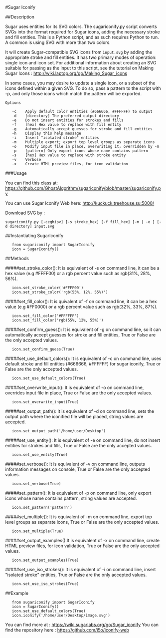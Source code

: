 #Sugar Iconify

##Description

Sugar uses entities for its SVG colors. The sugariconify.py script
converts SVGs into the format required for Sugar icons, adding the
necessary  stroke and fill entities. This is a Python script, and as
such requires Python to run. A common is using SVG with more than two
colors.

It will create Sugar-compatible SVG icons from ```input.svg``` by
adding the appropriate stroke and fill entities. It has two primary 
modes of operation: single icon and icon set. For additional information
about creating an SVG suitable for passing as the input to this script,
see the tutorial on Making Sugar Icons :
http://wiki.laptop.org/go/Making_Sugar_icons

In some cases, you may desire to update a single icon, or a subset of
the icons defined within a given SVG. To do so, pass a pattern to the
script with -p, and only those icons which match the pattern will be
exported.

```
Options

   -c    Apply default color entities (#666666, #FFFFFF) to output 
   -d    [directory] The preferred output directory 
   -e    Do not insert entities for strokes and fills 
   -f    [hex] Hex value to replace with fill entity 
   -g    Automatically accept guesses for stroke and fill entities 
   -h    Display this help message 
   -i    Insert "isolated stroke" entities 
   -m    Multiple export; export top level groups as separate icons 
   -o    Modify input file in place, overwriting it; overridden by -m 
   -p    [pattern] Only export icons whose name contains pattern 
   -s    [hex] Hex value to replace with stroke entity 
   -v    Verbose 
   -x    Create HTML preview files, for icon validation 
```

###Usage

You can find this class at:
https://github.com/GhostAlgorithm/sugariconify/blob/master/sugariconify.py

You can use Sugar Iconify Web here:
http://kuckuck.treehouse.su:5000/

Download SVG by :

```
sugariconify.py [-ceghipv] [-s stroke_hex] [-f fill_hex] [-m | -o ] [-d directory] input.svg
```

##Instantiating SugarIconify

``` 
   from sugariconify import SugarIconify
   icon = SugarIconify()
```

##Methods

#####set_stroke_color():
It is equivalent of -s on command line, it can be a hex value
(e.g #FFFF00) or a rgb percent value such as rgb(31%, 28%, 56%).

```
   icon.set_stroke_color('#FFFF00')
   icon.set_stroke_color('rgb(55%, 12%, 55%)')
```
#####set_fill_color():
It is quivalent of -f on command line, it can be a hex value
(e.g #FF0000) or a rgb percent value such as rgb(32%, 33%, 87%).

```
   icon.set_fill_color('#FFFFFF')
   icon.set_fill_color('rgb(55%, 12%, 55%)')
```
#####set_confirm_guess():
It is equivalent of -g on command line, so it can automatically
accept guesses for stroke and fill entities, True or False are
the only accepted values.

```
   icon.set_confirm_guess(True)
```
#####set_use_default_colors():
It is equivalent of -c on command line, uses default stroke and
fill entities (#666666, #FFFFFF) for sugar iconify, True or False
are the only accepted values.

```
   icon.set_use_default_colors(True)
```

#####set_overwrite_input():
It is equivalent of -o on command line, overrides input file in
place, True or False are the only accepted values.

```
   icon.set_overwrite_input(True)
```

#####set_output_path():
It is equivalent of -d on command line, sets the output path where
the iconified file will be placed, string values are accepted.

```
   icon.set_output_path('/home/user/Desktop')
```

#####set_use_entity():
It is  equivalent of -e on command line, do not insert entities for
strokes and fills, True or False are the only accepted values.

```
   icon.set_use_entity(True)
```

#####set_verbose():
It is equivalent of -v on command line, outputs information messages
on console, True or False are the only accepted values.

```
   icon.set_verbose(True)
```
#####set_pattern():
It is equivalent of -p on command line, only export icons whose name
contains pattern, string values are accepted.

```
   icon.set_pattern('pattern')
```
#####set_multiple():
It is  equivalent of -m on command line, export top level groups as 
separate icons, True or False are the only accepted values.

```
   icon.set_multiple(True)
```
#####set_output_examples():It is equivalent of -x on command line,
create HTML preview files, for icon validation, True or False are
the only accepted values.

```
   icon.set_output_examples(True)
```

#####set_use_iso_strokes():
It is equivalent of -i on command line, insert "isolated stroke"
entities, True or False are the only accepted values.

```
   icon.set_use_iso_strokes(True)
```

##Example

```
   from sugariconify import SugarIconify
   icon = SugarIconify()
   icon.set_use_default_colors(True)
   icon.iconify('/home/user/Desktop/image.svg')
```

You can find more at : https://wiki.sugarlabs.org/go/Sugar_iconify
You can find the repository here : https://github.com/i5o/iconify-web
